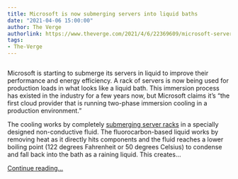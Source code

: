 ```yaml
---
title: Microsoft is now submerging servers into liquid baths
date: "2021-04-06 15:00:00"
author: The Verge
authorlink: https://www.theverge.com/2021/4/6/22369609/microsoft-server-cooling-liquid-immersion-cloud-racks-data-centers
tags:
- The-Verge
---
```

<figure>
      <img alt="" src="https://cdn.vox-cdn.com/thumbor/FAVhc3giWKFZTAZxEflYQgAv7zI=/63x0:738x450/1310x873/cdn.vox-cdn.com/uploads/chorus_image/image/69083467/microsoftunderwaterservers.0.gif" />
    </figure>

  <p id="hUvmRR">Microsoft is starting to submerge its servers in liquid to improve their performance and energy efficiency. A rack of servers is now being used for production loads in what looks like a liquid bath. This immersion process has existed in the industry for a few years now, but Microsoft claims it’s “the first cloud provider that is running two-phase immersion cooling in a production environment.”</p>
<p id="zwz7oN">The cooling works by completely <a href="https://news.microsoft.com/innovation-stories/datacenter-liquid-cooling/">submerging server racks</a> in a specially designed non-conductive fluid. The fluorocarbon-based liquid works by removing heat as it directly hits components and the fluid reaches a lower boiling point (122 degrees Fahrenheit or 50 degrees Celsius) to condense and fall back into the bath as a raining liquid. This creates...</p>
  <p>
    <a href="https://www.theverge.com/2021/4/6/22369609/microsoft-server-cooling-liquid-immersion-cloud-racks-data-centers">Continue reading&hellip;</a>
  </p>